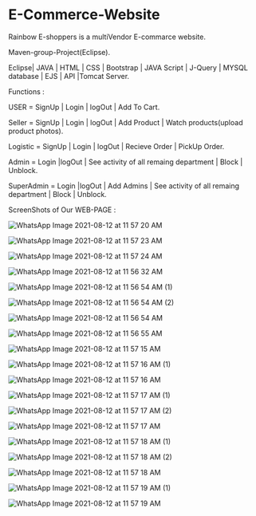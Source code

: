# E-Commerce-Website
Rainbow E-shoppers is a multiVendor E-commarce website.

Maven-group-Project(Eclipse).

Eclipse| JAVA | HTML | CSS | Bootstrap | JAVA Script | J-Query | MYSQL database | EJS | API |Tomcat Server.

Functions :

USER = SignUp | Login | logOut | Add To Cart.

Seller = SignUp | Login | logOut | Add Product | Watch products(upload product photos).

Logistic = SignUp | Login | logOut | Recieve Order | PickUp Order.

Admin = Login |logOut | See activity of all remaing department | Block | Unblock.

SuperAdmin = Login |logOut | Add Admins | See activity of all remaing department | Block | Unblock.

ScreenShots of Our WEB-PAGE :



![WhatsApp Image 2021-08-12 at 11 57 20 AM](https://user-images.githubusercontent.com/75820747/131802488-f000b1a5-c5e4-483c-b78a-bccf410e6664.jpeg)



![WhatsApp Image 2021-08-12 at 11 57 23 AM](https://user-images.githubusercontent.com/75820747/131802490-d585038d-18f7-41f6-a6e1-69295bc7c523.jpeg)


![WhatsApp Image 2021-08-12 at 11 57 24 AM](https://user-images.githubusercontent.com/75820747/131802499-944912ec-862f-4b27-853a-7092c6d5a458.jpeg)


![WhatsApp Image 2021-08-12 at 11 56 32 AM](https://user-images.githubusercontent.com/75820747/131802435-34416e49-3a05-4eec-89d6-02a855ffdaab.jpeg)


![WhatsApp Image 2021-08-12 at 11 56 54 AM (1)](https://user-images.githubusercontent.com/75820747/131802442-871006c8-dc86-41f0-b946-ddc5fb1d1b09.jpeg)


![WhatsApp Image 2021-08-12 at 11 56 54 AM (2)](https://user-images.githubusercontent.com/75820747/131802448-114c4bc8-03e4-4636-bc9d-077309182949.jpeg)


![WhatsApp Image 2021-08-12 at 11 56 54 AM](https://user-images.githubusercontent.com/75820747/131802451-0cd68bf2-976a-4b32-8e5f-e72db9f76a6a.jpeg)


![WhatsApp Image 2021-08-12 at 11 56 55 AM](https://user-images.githubusercontent.com/75820747/131802455-e8f4a41a-50c2-4235-9837-937503e6bf20.jpeg)


![WhatsApp Image 2021-08-12 at 11 57 15 AM](https://user-images.githubusercontent.com/75820747/131802459-e1c00939-cd97-482a-8038-bd1fba3db90f.jpeg)


![WhatsApp Image 2021-08-12 at 11 57 16 AM (1)](https://user-images.githubusercontent.com/75820747/131802460-beedc385-21bb-43c1-a6a0-e8272d2ba3a6.jpeg)


![WhatsApp Image 2021-08-12 at 11 57 16 AM](https://user-images.githubusercontent.com/75820747/131802464-e31d1e8e-8ace-491e-9030-8fd1c89ce7e5.jpeg)


![WhatsApp Image 2021-08-12 at 11 57 17 AM (1)](https://user-images.githubusercontent.com/75820747/131802466-dc961c01-a118-4bd9-b542-2fc10c6d2b69.jpeg)


![WhatsApp Image 2021-08-12 at 11 57 17 AM (2)](https://user-images.githubusercontent.com/75820747/131802469-a06aa413-0ad2-49f3-91fe-ce67abf9f6b3.jpeg)


![WhatsApp Image 2021-08-12 at 11 57 17 AM](https://user-images.githubusercontent.com/75820747/131802471-f8999e35-72b9-4241-bab1-ea0bb9466767.jpeg)


![WhatsApp Image 2021-08-12 at 11 57 18 AM (1)](https://user-images.githubusercontent.com/75820747/131802476-78f6732f-faa3-4699-b32d-585d851beb3e.jpeg)


![WhatsApp Image 2021-08-12 at 11 57 18 AM (2)](https://user-images.githubusercontent.com/75820747/131802479-f8637bb6-f6fc-4391-9830-3c017e8d0b7d.jpeg)


![WhatsApp Image 2021-08-12 at 11 57 18 AM](https://user-images.githubusercontent.com/75820747/131802480-9677fa02-7ea1-4a83-86fb-a53516c6d1c6.jpeg)


![WhatsApp Image 2021-08-12 at 11 57 19 AM (1)](https://user-images.githubusercontent.com/75820747/131802484-da813c07-d6dc-4fd2-858a-ad4624bdc176.jpeg)


![WhatsApp Image 2021-08-12 at 11 57 19 AM](https://user-images.githubusercontent.com/75820747/131802486-867e7f1a-fdac-4c68-b092-c03740dfac7e.jpeg)
